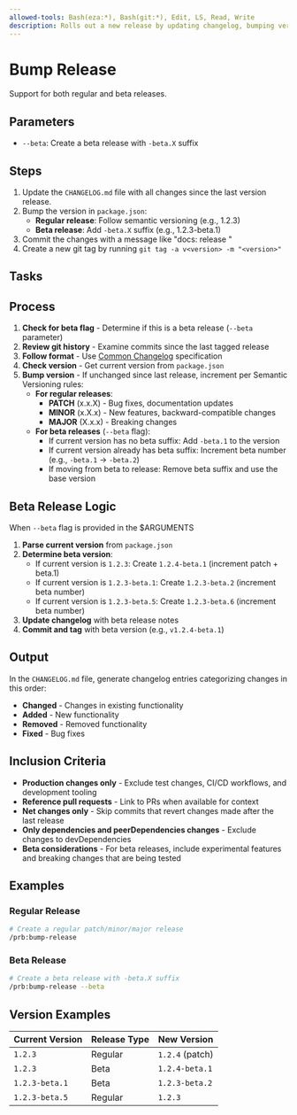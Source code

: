 ```yaml
---
allowed-tools: Bash(eza:*), Bash(git:*), Edit, LS, Read, Write
description: Rolls out a new release by updating changelog, bumping version, committing, and tagging
---
```


# Bump Release

Support for both regular and beta releases.

## Parameters

- `--beta`: Create a beta release with `-beta.X` suffix

## Steps

1. Update the `CHANGELOG.md` file with all changes since the last version release.
2. Bump the version in `package.json`:
   - **Regular release**: Follow semantic versioning (e.g., 1.2.3)
   - **Beta release**: Add `-beta.X` suffix (e.g., 1.2.3-beta.1)
3. Commit the changes with a message like "docs: release <version>"
4. Create a new git tag by running `git tag -a v<version> -m "<version>"`

## Tasks

## Process

1. **Check for beta flag** - Determine if this is a beta release (`--beta` parameter)
2. **Review git history** - Examine commits since the last tagged release
3. **Follow format** - Use [Common Changelog](https://common-changelog.org/) specification
4. **Check version** - Get current version from `package.json`
5. **Bump version** - If unchanged since last release, increment per Semantic Versioning rules:
   - **For regular releases**:
     - **PATCH** (x.x.X) - Bug fixes, documentation updates
     - **MINOR** (x.X.x) - New features, backward-compatible changes
     - **MAJOR** (X.x.x) - Breaking changes
   - **For beta releases** (`--beta` flag):
     - If current version has no beta suffix: Add `-beta.1` to the version
     - If current version already has beta suffix: Increment beta number (e.g., `-beta.1` → `-beta.2`)
     - If moving from beta to release: Remove beta suffix and use the base version

## Beta Release Logic

When `--beta` flag is provided in the $ARGUMENTS

1. **Parse current version** from `package.json`
2. **Determine beta version**:
   - If current version is `1.2.3`: Create `1.2.4-beta.1` (increment patch + beta.1)
   - If current version is `1.2.3-beta.1`: Create `1.2.3-beta.2` (increment beta number)
   - If current version is `1.2.3-beta.5`: Create `1.2.3-beta.6` (increment beta number)
3. **Update changelog** with beta release notes
4. **Commit and tag** with beta version (e.g., `v1.2.4-beta.1`)

## Output

In the `CHANGELOG.md` file, generate changelog entries categorizing changes in this order:

- **Changed** - Changes in existing functionality
- **Added** - New functionality
- **Removed** - Removed functionality
- **Fixed** - Bug fixes

## Inclusion Criteria

- **Production changes only** - Exclude test changes, CI/CD workflows, and development tooling
- **Reference pull requests** - Link to PRs when available for context
- **Net changes only** - Skip commits that revert changes made after the last release
- **Only dependencies and peerDependencies changes** - Exclude changes to devDependencies
- **Beta considerations** - For beta releases, include experimental features and breaking changes that are being tested

## Examples

### Regular Release

```bash
# Create a regular patch/minor/major release
/prb:bump-release
```

### Beta Release

```bash
# Create a beta release with -beta.X suffix
/prb:bump-release --beta
```

## Version Examples

| Current Version | Release Type | New Version     |
| --------------- | ------------ | --------------- |
| `1.2.3`         | Regular      | `1.2.4` (patch) |
| `1.2.3`         | Beta         | `1.2.4-beta.1`  |
| `1.2.3-beta.1`  | Beta         | `1.2.3-beta.2`  |
| `1.2.3-beta.5`  | Regular      | `1.2.3`         |
